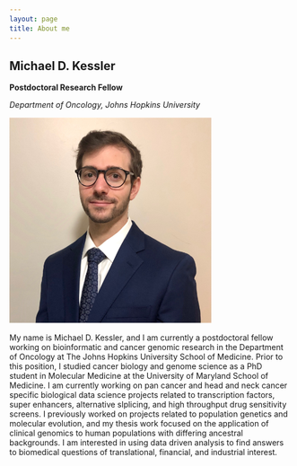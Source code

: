 ```yaml
---
layout: page
title: About me
---
```


## Michael D. Kessler

**Postdoctoral Research Fellow**

*Department of Oncology, Johns Hopkins University*

<!---![](/assets/img/FullSizeRender.shortened.png)--->
<img src="/assets/img/FullSizeRender.shortened.png" alt="FullSizeRender" width="360"/>

My name is Michael D. Kessler, and I am currently a postdoctoral fellow working on bioinformatic and cancer genomic research in the Department of Oncology at The Johns Hopkins University School of Medicine. Prior to this position, I studied cancer biology and genome science as a PhD student in Molecular Medicine at the University of Maryland School of Medicine. I am currently working on pan cancer and head and neck cancer specific biological data science projects related to transcription factors, super enhancers, alternative slplicing, and high throughput drug sensitivity screens. I previously worked on projects related to population genetics and molecular evolution, and my thesis work focused on the application of clinical genomics to human populations with differing ancestral backgrounds. I am interested in using data driven analysis to find answers to biomedical questions of translational, financial, and industrial interest.



